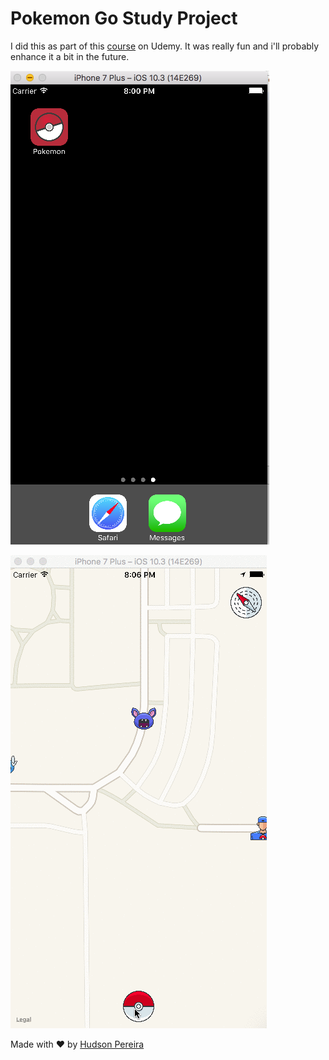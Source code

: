 # Pokemon Go Study Project

I did this as part of this [course](https://www.udemy.com/curso-completo-do-desenvolvedor-ios-10) on Udemy. It was really fun and i'll probably enhance it a bit in the future.

![Demo img](demo/demo-img.png)

![Demo gif](demo/demo-gif.gif)

Made with :heart: by [Hudson Pereira](https://github.com/hudsonpereira)

